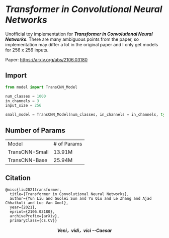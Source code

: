 #  ***Transformer in Convolutional Neural Networks***

Unofficial toy implementation for ***Transformer in Convolutional Neural Networks***.
There are many ambiguous points from the paper, so implementation may differ
a lot in the original paper and I only get models 
for 256 x 256 inputs.

Paper: https://arxiv.org/abs/2106.03180

## Import
```python
from model import TransCNN_Model

num_classes = 1000
in_channels = 3
input_size = 256 

small_model = TransCNN_Model(num_classes, in_channels = in_channels, type = 'small').cuda()
```


## Number of Params

<table>
    <tr>
        <td>Model</td>
        <td># of Params</td>
    </tr>
    <tr>
        <td rowspan="1">TransCNN-Small</td>
        <td>13.91M</td>
    </tr>
    <tr>
        <td rowspan="1">TransCNN-Base</td>
        <td>25.94M</td>
    </tr>
</table>

## Citation

    @misc{liu2021transformer,
      title={Transformer in Convolutional Neural Networks}, 
      author={Yun Liu and Guolei Sun and Yu Qiu and Le Zhang and Ajad Chhatkuli and Luc Van Gool},
      year={2021},
      eprint={2106.03180},
      archivePrefix={arXiv},
      primaryClass={cs.CV}}


***<center>Veni，vidi，vici --Caesar</center>***

